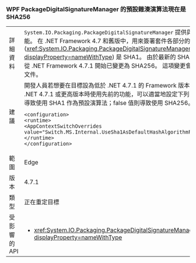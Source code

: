 ### <a name="the-default-hash-algorithm-for-wpf-packagedigitalsignaturemanager-is-now-sha256"></a>WPF PackageDigitalSignatureManager 的預設雜湊演算法現在是 SHA256

|   |   |
|---|---|
|詳細資料|<code>System.IO.Packaging.PackageDigitalSignatureManager</code> 提供與 WPF 套件相關的數位簽章功能。  在 .NET Framework 4.7 和舊版中，用來簽署套件各部分的預設演算法 (<xref:System.IO.Packaging.PackageDigitalSignatureManager.DefaultHashAlgorithm?displayProperty=nameWithType>) 是 SHA1。  由於最新的 SHA1 安全性考量之故，這個預設值從 .NET Framework 4.7.1 開始已變更為 SHA256。  這項變更會影響所有套件簽署，包括 XPS 文件。|
|建議|開發人員若想要在目標設為低於 .NET 4.7.1 的 Framework 版本時利用這項變更，或在目標設為 .NET 4.7.1 或更高版本時使用先前的功能，可以適當地設定下列 AppContext 旗標。  true 值會導致使用 SHA1 作為預設演算法；false 值則導致使用 SHA256。<pre><code class="language-xml">&lt;configuration&gt;&#13;&#10;&lt;runtime&gt;&#13;&#10;&lt;AppContextSwitchOverrides value=&quot;Switch.MS.Internal.UseSha1AsDefaultHashAlgorithmForDigitalSignatures=true&quot;/&gt;&#13;&#10;&lt;/runtime&gt;&#13;&#10;&lt;/configuration&gt;&#13;&#10;</code></pre>|
|範圍|Edge|
|版本|4.7.1|
|類型|正在重定目標|
|受影響的 API|<ul><li><xref:System.IO.Packaging.PackageDigitalSignatureManager.DefaultHashAlgorithm?displayProperty=nameWithType></li></ul>|


